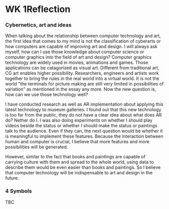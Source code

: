 # WK 1Reflection

### Cybernetics, art and ideas

When talking about the relationship between computer technology and art, the first idea that comes to my mind is not the classification of cyberarts or how computers are capable of improving art and design. I will always ask myself, how can I use those knowledge about computer science or computer graphics into the field of art and design? Computer graphics technology are widely used in movies, animations and games. Those applications can be catagorized as visual art. Different from traditional art, CG art enables higher possibility. Researchers, engineers and artists work together to bring the rules in the real world into a virtual world. It is not the world "the terminals for picture making are still very limited in possibilities of variation" as mentioned in the essay any more. Now the new question is, how can we use those technology well?

I have conducted research as well as AR implementation about applying this latest technology to museum galleries. I found out that this new technology is too far from the public, they do not have a clear idea about what does AR do? Nether do I. I was also doing experiments on whether I should play videos beside the status or whether I should make the status or paintings talk to the audience. Even if they can, the next question would be whether it is meaningful to implement these features. Because the interaction between human and computer is crucial, I believe that more features and more possibilities will be generated.

However, similar to the fact that books and paintings are capable of carrying culture with them and spread  to the whole world, using data to describe them would be even easier than books and paintings. So I believe that computer technology will be indispensable to art and design in the future.  

### 4 Symbols
TBC

